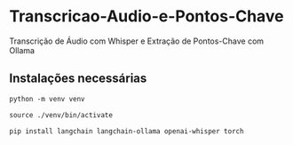 # Transcricao-Audio-e-Pontos-Chave
Transcrição de Áudio com Whisper e Extração de Pontos-Chave com Ollama

## Instalações necessárias

```diff
python -m venv venv
```

```diff
source ./venv/bin/activate
```

```diff
pip install langchain langchain-ollama openai-whisper torch
```
